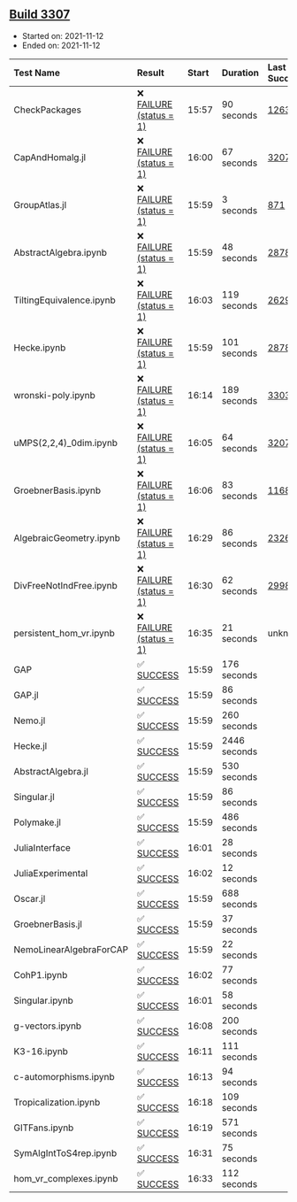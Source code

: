 ## [Build 3307](https://oscarci.mathematik.uni-kl.de/job/oscar-stable/3307/)

* Started on: 2021-11-12
* Ended on: 2021-11-12

| Test Name    | Result | Start | Duration | Last Success | First Failure |
|:-------------|:-------|:------|:---------|:-------------|:--------------|
| CheckPackages | ❌ [FAILURE (status = 1)](https://oscarci.mathematik.uni-kl.de/job/oscar-stable/3307/artifact/logs/build-3307/CheckPackages.log) | 15:57 | 90 seconds | [1263](https://oscarci.mathematik.uni-kl.de/job/oscar-stable/1263/) | [1264](https://oscarci.mathematik.uni-kl.de/job/oscar-stable/1264/) |
| CapAndHomalg.jl | ❌ [FAILURE (status = 1)](https://oscarci.mathematik.uni-kl.de/job/oscar-stable/3307/artifact/logs/build-3307/CapAndHomalg.jl.log) | 16:00 | 67 seconds | [3207](https://oscarci.mathematik.uni-kl.de/job/oscar-stable/3207/) | [3208](https://oscarci.mathematik.uni-kl.de/job/oscar-stable/3208/) |
| GroupAtlas.jl | ❌ [FAILURE (status = 1)](https://oscarci.mathematik.uni-kl.de/job/oscar-stable/3307/artifact/logs/build-3307/GroupAtlas.jl.log) | 15:59 | 3 seconds | [871](https://oscarci.mathematik.uni-kl.de/job/oscar-stable/871/) | [872](https://oscarci.mathematik.uni-kl.de/job/oscar-stable/872/) |
| AbstractAlgebra.ipynb | ❌ [FAILURE (status = 1)](https://oscarci.mathematik.uni-kl.de/job/oscar-stable/3307/artifact/logs/build-3307/AbstractAlgebra.ipynb.log) | 15:59 | 48 seconds | [2878](https://oscarci.mathematik.uni-kl.de/job/oscar-stable/2878/) | [2879](https://oscarci.mathematik.uni-kl.de/job/oscar-stable/2879/) |
| TiltingEquivalence.ipynb | ❌ [FAILURE (status = 1)](https://oscarci.mathematik.uni-kl.de/job/oscar-stable/3307/artifact/logs/build-3307/TiltingEquivalence.ipynb.log) | 16:03 | 119 seconds | [2629](https://oscarci.mathematik.uni-kl.de/job/oscar-stable/2629/) | [2630](https://oscarci.mathematik.uni-kl.de/job/oscar-stable/2630/) |
| Hecke.ipynb | ❌ [FAILURE (status = 1)](https://oscarci.mathematik.uni-kl.de/job/oscar-stable/3307/artifact/logs/build-3307/Hecke.ipynb.log) | 15:59 | 101 seconds | [2878](https://oscarci.mathematik.uni-kl.de/job/oscar-stable/2878/) | [2879](https://oscarci.mathematik.uni-kl.de/job/oscar-stable/2879/) |
| wronski-poly.ipynb | ❌ [FAILURE (status = 1)](https://oscarci.mathematik.uni-kl.de/job/oscar-stable/3307/artifact/logs/build-3307/wronski-poly.ipynb.log) | 16:14 | 189 seconds | [3303](https://oscarci.mathematik.uni-kl.de/job/oscar-stable/3303/) | [3304](https://oscarci.mathematik.uni-kl.de/job/oscar-stable/3304/) |
| uMPS(2,2,4)_0dim.ipynb | ❌ [FAILURE (status = 1)](https://oscarci.mathematik.uni-kl.de/job/oscar-stable/3307/artifact/logs/build-3307/uMPS-2-2-4-_0dim.ipynb.log) | 16:05 | 64 seconds | [3207](https://oscarci.mathematik.uni-kl.de/job/oscar-stable/3207/) | [3208](https://oscarci.mathematik.uni-kl.de/job/oscar-stable/3208/) |
| GroebnerBasis.ipynb | ❌ [FAILURE (status = 1)](https://oscarci.mathematik.uni-kl.de/job/oscar-stable/3307/artifact/logs/build-3307/GroebnerBasis.ipynb.log) | 16:06 | 83 seconds | [1168](https://oscarci.mathematik.uni-kl.de/job/oscar-stable/1168/) | [1169](https://oscarci.mathematik.uni-kl.de/job/oscar-stable/1169/) |
| AlgebraicGeometry.ipynb | ❌ [FAILURE (status = 1)](https://oscarci.mathematik.uni-kl.de/job/oscar-stable/3307/artifact/logs/build-3307/AlgebraicGeometry.ipynb.log) | 16:29 | 86 seconds | [2326](https://oscarci.mathematik.uni-kl.de/job/oscar-stable/2326/) | [2327](https://oscarci.mathematik.uni-kl.de/job/oscar-stable/2327/) |
| DivFreeNotIndFree.ipynb | ❌ [FAILURE (status = 1)](https://oscarci.mathematik.uni-kl.de/job/oscar-stable/3307/artifact/logs/build-3307/DivFreeNotIndFree.ipynb.log) | 16:30 | 62 seconds | [2998](https://oscarci.mathematik.uni-kl.de/job/oscar-stable/2998/) | [2999](https://oscarci.mathematik.uni-kl.de/job/oscar-stable/2999/) |
| persistent_hom_vr.ipynb | ❌ [FAILURE (status = 1)](https://oscarci.mathematik.uni-kl.de/job/oscar-stable/3307/artifact/logs/build-3307/persistent_hom_vr.ipynb.log) | 16:35 | 21 seconds | unknown | unknown |
| GAP | ✅ [SUCCESS](https://oscarci.mathematik.uni-kl.de/job/oscar-stable/3307/artifact/logs/build-3307/GAP.log) | 15:59 | 176 seconds |  |  |
| GAP.jl | ✅ [SUCCESS](https://oscarci.mathematik.uni-kl.de/job/oscar-stable/3307/artifact/logs/build-3307/GAP.jl.log) | 15:59 | 86 seconds |  |  |
| Nemo.jl | ✅ [SUCCESS](https://oscarci.mathematik.uni-kl.de/job/oscar-stable/3307/artifact/logs/build-3307/Nemo.jl.log) | 15:59 | 260 seconds |  |  |
| Hecke.jl | ✅ [SUCCESS](https://oscarci.mathematik.uni-kl.de/job/oscar-stable/3307/artifact/logs/build-3307/Hecke.jl.log) | 15:59 | 2446 seconds |  |  |
| AbstractAlgebra.jl | ✅ [SUCCESS](https://oscarci.mathematik.uni-kl.de/job/oscar-stable/3307/artifact/logs/build-3307/AbstractAlgebra.jl.log) | 15:59 | 530 seconds |  |  |
| Singular.jl | ✅ [SUCCESS](https://oscarci.mathematik.uni-kl.de/job/oscar-stable/3307/artifact/logs/build-3307/Singular.jl.log) | 15:59 | 86 seconds |  |  |
| Polymake.jl | ✅ [SUCCESS](https://oscarci.mathematik.uni-kl.de/job/oscar-stable/3307/artifact/logs/build-3307/Polymake.jl.log) | 15:59 | 486 seconds |  |  |
| JuliaInterface | ✅ [SUCCESS](https://oscarci.mathematik.uni-kl.de/job/oscar-stable/3307/artifact/logs/build-3307/JuliaInterface.log) | 16:01 | 28 seconds |  |  |
| JuliaExperimental | ✅ [SUCCESS](https://oscarci.mathematik.uni-kl.de/job/oscar-stable/3307/artifact/logs/build-3307/JuliaExperimental.log) | 16:02 | 12 seconds |  |  |
| Oscar.jl | ✅ [SUCCESS](https://oscarci.mathematik.uni-kl.de/job/oscar-stable/3307/artifact/logs/build-3307/Oscar.jl.log) | 15:59 | 688 seconds |  |  |
| GroebnerBasis.jl | ✅ [SUCCESS](https://oscarci.mathematik.uni-kl.de/job/oscar-stable/3307/artifact/logs/build-3307/GroebnerBasis.jl.log) | 15:59 | 37 seconds |  |  |
| NemoLinearAlgebraForCAP | ✅ [SUCCESS](https://oscarci.mathematik.uni-kl.de/job/oscar-stable/3307/artifact/logs/build-3307/NemoLinearAlgebraForCAP.log) | 15:59 | 22 seconds |  |  |
| CohP1.ipynb | ✅ [SUCCESS](https://oscarci.mathematik.uni-kl.de/job/oscar-stable/3307/artifact/logs/build-3307/CohP1.ipynb.log) | 16:02 | 77 seconds |  |  |
| Singular.ipynb | ✅ [SUCCESS](https://oscarci.mathematik.uni-kl.de/job/oscar-stable/3307/artifact/logs/build-3307/Singular.ipynb.log) | 16:01 | 58 seconds |  |  |
| g-vectors.ipynb | ✅ [SUCCESS](https://oscarci.mathematik.uni-kl.de/job/oscar-stable/3307/artifact/logs/build-3307/g-vectors.ipynb.log) | 16:08 | 200 seconds |  |  |
| K3-16.ipynb | ✅ [SUCCESS](https://oscarci.mathematik.uni-kl.de/job/oscar-stable/3307/artifact/logs/build-3307/K3-16.ipynb.log) | 16:11 | 111 seconds |  |  |
| c-automorphisms.ipynb | ✅ [SUCCESS](https://oscarci.mathematik.uni-kl.de/job/oscar-stable/3307/artifact/logs/build-3307/c-automorphisms.ipynb.log) | 16:13 | 94 seconds |  |  |
| Tropicalization.ipynb | ✅ [SUCCESS](https://oscarci.mathematik.uni-kl.de/job/oscar-stable/3307/artifact/logs/build-3307/Tropicalization.ipynb.log) | 16:18 | 109 seconds |  |  |
| GITFans.ipynb | ✅ [SUCCESS](https://oscarci.mathematik.uni-kl.de/job/oscar-stable/3307/artifact/logs/build-3307/GITFans.ipynb.log) | 16:19 | 571 seconds |  |  |
| SymAlgIntToS4rep.ipynb | ✅ [SUCCESS](https://oscarci.mathematik.uni-kl.de/job/oscar-stable/3307/artifact/logs/build-3307/SymAlgIntToS4rep.ipynb.log) | 16:31 | 75 seconds |  |  |
| hom_vr_complexes.ipynb | ✅ [SUCCESS](https://oscarci.mathematik.uni-kl.de/job/oscar-stable/3307/artifact/logs/build-3307/hom_vr_complexes.ipynb.log) | 16:33 | 112 seconds |  |  |
